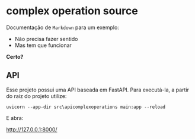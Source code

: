 # complex operation source

Documentação de `Markdown` para um exemplo:
- Não precisa fazer sentido
- Mas tem que funcionar


**Certo?**

## API
Esse projeto possui uma API baseada em FastAPI. Para executá-la, a partir do raiz do projeto utilize:

`uvicorn --app-dir src\apicomplexoperations main:app --reload`

E abra:

http://127.0.0.1:8000/